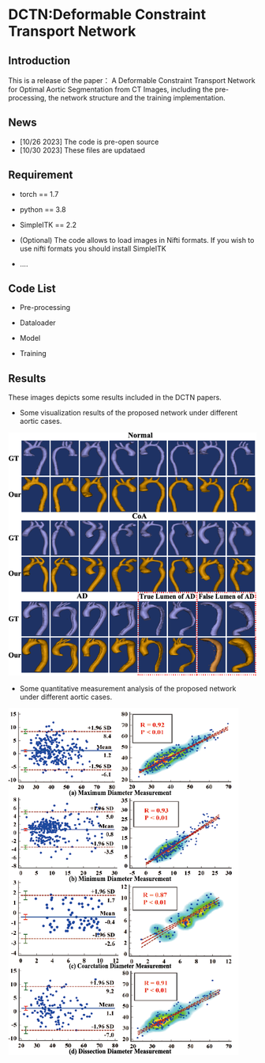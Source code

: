 # DCTN:Deformable Constraint Transport Network

## Introduction
This is a release of the paper： A Deformable Constraint Transport Network for Optimal Aortic Segmentation from CT Images, including the pre-processing, the network structure and the training implementation.

## News

* [10/26 2023] The code is pre-open source
* [10/30 2023] These files are updataed

## Requirement

*  torch == 1.7  

*  python == 3.8

*  SimpleITK == 2.2
  
*  (Optional) The code allows to load images in Nifti formats. If you wish to use nifti formats you should install SimpleITK
  
*  ....


##  Code List
* Pre-processing

* Dataloader 

* Model

* Training

## Results

These images depicts some results included in the DCTN papers.

* Some visualization results of the proposed network under different aortic cases.
  
![image](https://github.com/HICL-SYSU/DCTN/blob/main/IMG/3D.png)

* Some quantitative measurement analysis of the proposed network under different aortic cases.

![image](https://github.com/HICL-SYSU/DCTN/blob/main/IMG/B-A.png)



